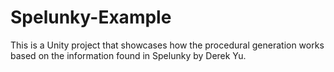 # Spelunky-Example
This is a Unity project that showcases how the procedural generation works based on the information found in Spelunky by Derek Yu.
